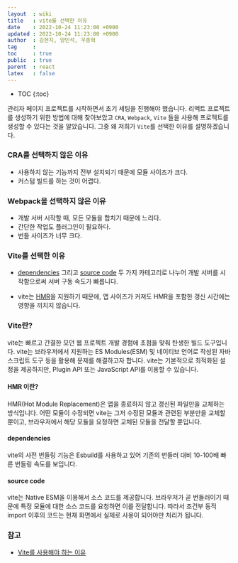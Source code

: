 ```yaml
---
layout  : wiki
title   : vite를 선택한 이유
date    : 2022-10-24 11:23:00 +0900
updated : 2022-10-24 11:23:00 +0900
author  : 김현지, 양민석, 우종혁
tag     : 
toc     : true
public  : true
parent  : react
latex   : false
---
```


* TOC
{:toc}

관리자 페이지 프로젝트를 시작하면서 초기 세팅을 진행해야 했습니다.
리액트 프로젝트를 생성하기 위한 방법에 대해 찾아보았고
`CRA`, `Webpack`, `Vite` 들을
사용해 프로젝트를 생성할 수 있다는 것을 알았습니다.
그중 왜 저희가 `Vite`를 선택한 이유를 설명하겠습니다.

### CRA를 선택하지 않은 이유
- 사용하지 않는 기능까지 전부 설치되기 때문에 모듈 사이즈가 크다.
- 커스텀 빌드를 하는 것이 어렵다.

### Webpack을 선택하지 않은 이유
- 개발 서버 시작할 때, 모든 모듈을 합치기 때문에 느리다.
- 간단한 작업도 플러그인이 필요하다.
- 번들 사이즈가 너무 크다.

### Vite를 선택한 이유
- [dependencies](#dependencies) 그리고 [source code](#source-code) 두 가지 카테고리로 나누어 개발 서버를 시작함으로써 서버 구동 속도가 빠릅니다.

- vite는 [HMR](#hmr이란)을 지원하기 때문에, 앱 사이즈가 커져도 HMR을 포함한 갱신 시간에는 영향을 끼치지 않습니다.

### Vite란?
vite는 빠르고 간결한 모던 웹 프로젝트 개발 경험에 초점을 맞춰 탄생한
빌드 도구입니다.
vite는 브라우저에서 지원하는 ES Modules(ESM) 및 네이티브 언어로 작성된 자바스크립트 도구 등을 활용해 문제를 해결하고자 합니다.
vite는 기본적으로 최적화된 설정을 제공하지만, Plugin API 또는 JavaScript API를 이용할 수 있습니다.

#### HMR 이란?
HMR(Hot Module Replacement)은 앱을 종료하지 않고 갱신된 파일만을 교체하는 방식입니다.
어떤 모듈이 수정되면 vite는 그저 수정된 모듈과 관련된 부분만을 교체할 뿐이고, 브라우저에서 해당 모듈을 요청하면 교체된 모듈을 전달할 뿐입니다.

#### dependencies
vite의 사전 번들링 기능은 Esbuild를 사용하고 있어 기존의 번들러 대비 10-100배 빠른 번들링 속도를 보입니다.

#### source code
vite는 Native ESM을 이용해서 소스 코드를 제공합니다. 브라우저가 곧 번들러이기 때문에 특정 모듈에 대한 소스 코드를 요청하면 이를 전달합니다. 따라서 조건부 동적 import 이후의 코드는 현재 화면에서 실제로 사용이 되어야만 처리가 됩니다.

### 참고
- [Vite를 사용해야 하는 이유](https://vitejs-kr.github.io/guide/why.html)